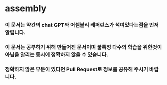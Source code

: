 # assembly

### 이 문서는 약간의 chat GPT와 어셈블리 레퍼런스가 석여있다는점을 먼저 알립니다.

### 이 문서는 공부하기 위해 만들어진 문서이며 불특정 다수의 학습을 위한것이 아님을 알리는 동시에 정확하지 않을 수 있습니다.
### 정확하지 않은 부분이 있다면 Pull Request로 정보를 공유해 주시기 바랍니다.